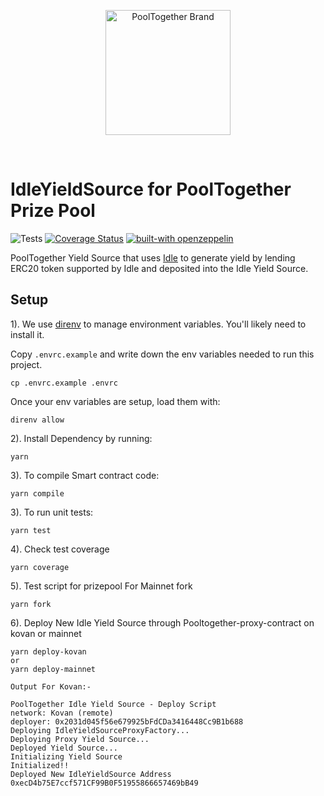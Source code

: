 <p align="center">
  <a href="https://github.com/pooltogether/pooltogether--brand-assets">
    <img src="https://github.com/pooltogether/pooltogether--brand-assets/blob/977e03604c49c63314450b5d432fe57d34747c66/logo/pooltogether-logo--purple-gradient.png?raw=true" alt="PoolTogether Brand" style="max-width:100%;" width="200">
  </a>
</p>
<br />

# IdleYieldSource for PoolTogether Prize Pool

![Tests](https://github.com/pooltogether/idle-yield-source/actions/workflows/main.yml/badge.svg)
[![Coverage Status](https://coveralls.io/repos/github/pooltogether/idle-yield-source/badge.svg)](https://coveralls.io/github/pooltogether/idle-yield-source)
[![built-with openzeppelin](https://img.shields.io/badge/built%20with-OpenZeppelin-3677FF)](https://docs.openzeppelin.com/)

PoolTogether Yield Source that uses [Idle](https://idle.finance/) to generate yield by lending ERC20 token supported by Idle and deposited into the Idle Yield Source.

## Setup

1). We use [direnv](https://direnv.net) to manage environment variables. You'll likely need to install it.

Copy `.envrc.example` and write down the env variables needed to run this project.
```
cp .envrc.example .envrc
```

Once your env variables are setup, load them with:
```
direnv allow
```

2). Install Dependency by running:

    yarn

3). To compile Smart contract code:

    yarn compile

3). To run unit tests:

    yarn test

4). Check test coverage

    yarn coverage

5). Test script for prizepool For Mainnet fork

    yarn fork

6). Deploy New Idle Yield Source through Pooltogether-proxy-contract on kovan or mainnet

    yarn deploy-kovan
    or
    yarn deploy-mainnet

    Output For Kovan:-

    PoolTogether Idle Yield Source - Deploy Script
    network: Kovan (remote)
    deployer: 0x2031d045f56e679925bFdCDa3416448Cc9B1b688
    Deploying IdleYieldSourceProxyFactory...
    Deploying Proxy Yield Source...
    Deployed Yield Source...
    Initializing Yield Source
    Initialized!!
    Deployed New IdleYieldSource Address 0xecD4b75E7ccf571CF99B0F51955866657469bB49
